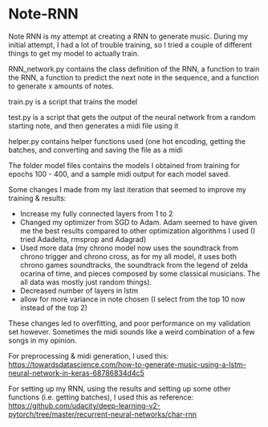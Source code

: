 # Note-RNN

Note RNN is my attempt at creating a RNN to generate music. During my initial attempt, I had a lot of trouble training, so I tried a couple of different things to get my model to actually train. 

RNN_network.py contains the class definition of the RNN, a function to train the RNN, a function to predict the next note in the sequence, and a function to generate x amounts of notes.

train.py is a script that trains the model

test.py is a script that gets the output of the neural network from a random starting note, and then generates a midi file using it

helper.py contains helper functions used (one hot encoding, getting the batches, and converting and saving the file as a midi 

The folder model files contains the models I obtained from training for epochs 100 - 400, and a sample midi output for each model saved. 

Some changes I made from my last iteration that seemed to improve my training & results:
* Increase my fully connected layers from 1 to 2 
* Changed my optimizer from SGD to Adam. Adam seemed to have given me the best results compared to other optimization algorithms I used (I tried Adadelta, rmsprop and Adagrad)
* Used more data (my chrono model now uses the soundtrack from chrono trigger and chrono cross, as for my all model, it uses both chrono games soundtracks, the soundtrack from the legend of zelda ocarina of time, and pieces composed by some classical musicians.  The all data was mostly just random things).
* Decreased number of layers in lstm
* allow for more variance in note chosen (I select from the top 10 now instead of the top 2)

These changes led to overfitting, and poor performance on my validation set however. Sometimes the midi sounds like a weird combination of a few songs in my opinion. 

For preprocessing & midi generation, I used this:
https://towardsdatascience.com/how-to-generate-music-using-a-lstm-neural-network-in-keras-68786834d4c5

For setting up my RNN, using the results and setting up some other functions (i.e. getting batches), I used this as reference:
https://github.com/udacity/deep-learning-v2-pytorch/tree/master/recurrent-neural-networks/char-rnn
